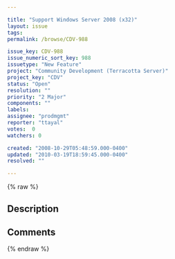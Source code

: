 ```yaml
---

title: "Support Windows Server 2008 (x32)"
layout: issue
tags: 
permalink: /browse/CDV-988

issue_key: CDV-988
issue_numeric_sort_key: 988
issuetype: "New Feature"
project: "Community Development (Terracotta Server)"
project_key: "CDV"
status: "Open"
resolution: ""
priority: "2 Major"
components: ""
labels: 
assignee: "prodmgmt"
reporter: "ttayal"
votes:  0
watchers: 0

created: "2008-10-29T05:48:59.000-0400"
updated: "2010-03-19T18:59:45.000-0400"
resolved: ""

---
```




{% raw %}



## Description

<div markdown="1" class="description">



</div>

## Comments



{% endraw %}
